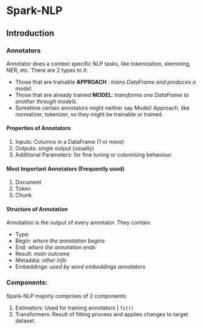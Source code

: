 # Spark-NLP

## Introduction

### Annotators
Annotator does a context specific NLP tasks, like tokenization, stemming, NER, etc. There are 2 types to it:
* Those that are trainable **APPROACH** : _trains DataFrame and produces a model._
* Those that are already trained **MODEL**: _transforms one DataFrame to another through models._
* Sometime certain annotators might neither say Model/ Approach, like normalizer, tokenizer, so they might be trainable or trained.

#### Properties of Annotators
1. Inputs: Columns in a DataFrame (1 or more)
2. Outputs: single output (usually)
3. Additional Parameters: for fine tuning or cutomising behaviour.

#### Most Important Annotators (Frequently used)
1. Document
2. Token
3. Chunk

#### Structure of Annotation
Annotation is the output of every annotator.
They contain:
* Type:
* Begin: _where the annotation begins_
* End: _where the annotation ends_
* Result: _main outcome_
* Metadata: _other info_
* Embeddings: _used by word embeddings annotators_

### Components:
Spark-NLP majorly comprises of 2 components:
  1. Estimators:  Used for training annotators | `fit()`
  2. Transformers: Result of fitting process and applies changes to target dataset.

 


